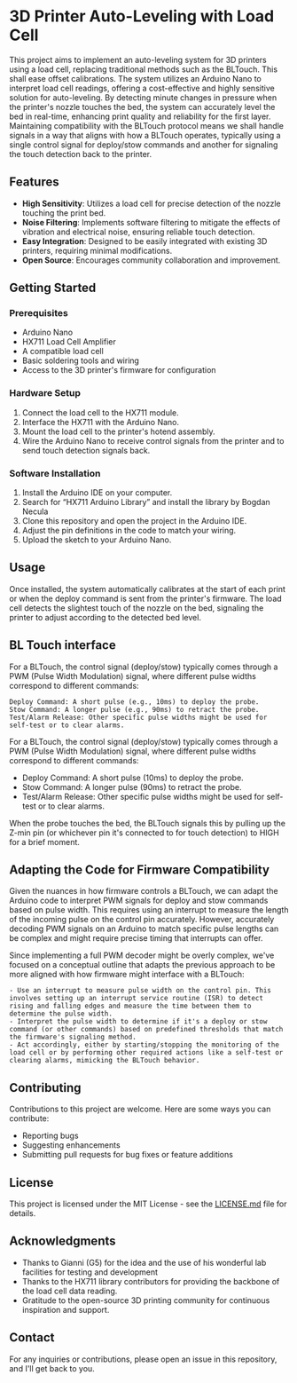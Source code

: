 # 3D Printer Auto-Leveling with Load Cell

This project aims to implement an auto-leveling system for 3D printers using a load cell, replacing traditional methods such as the BLTouch. This shall ease offset calibrations. The system utilizes an Arduino Nano to interpret load cell readings, offering a cost-effective and highly sensitive solution for auto-leveling. By detecting minute changes in pressure when the printer's nozzle touches the bed, the system can accurately level the bed in real-time, enhancing print quality and reliability for the first layer.
Maintaining compatibility with the BLTouch protocol means we shall handle signals in a way that aligns with how a BLTouch operates, typically using a single control signal for deploy/stow commands and another for signaling the touch detection back to the printer.

## Features

- **High Sensitivity**: Utilizes a load cell for precise detection of the nozzle touching the print bed.
- **Noise Filtering**: Implements software filtering to mitigate the effects of vibration and electrical noise, ensuring reliable touch detection.
- **Easy Integration**: Designed to be easily integrated with existing 3D printers, requiring minimal modifications.
- **Open Source**: Encourages community collaboration and improvement.

## Getting Started

### Prerequisites

- Arduino Nano
- HX711 Load Cell Amplifier
- A compatible load cell
- Basic soldering tools and wiring
- Access to the 3D printer's firmware for configuration

### Hardware Setup

1. Connect the load cell to the HX711 module.
2. Interface the HX711 with the Arduino Nano.
3. Mount the load cell to the printer's hotend assembly.
4. Wire the Arduino Nano to receive control signals from the printer and to send touch detection signals back.

### Software Installation

1. Install the Arduino IDE on your computer.
2. Search for “HX711 Arduino Library” and install the library by Bogdan Necula
3. Clone this repository and open the project in the Arduino IDE.
4. Adjust the pin definitions in the code to match your wiring.
5. Upload the sketch to your Arduino Nano.

## Usage

Once installed, the system automatically calibrates at the start of each print or when the deploy command is sent from the printer's firmware. The load cell detects the slightest touch of the nozzle on the bed, signaling the printer to adjust according to the detected bed level.

## BL Touch interface
For a BLTouch, the control signal (deploy/stow) typically comes through a PWM (Pulse Width Modulation) signal, where different pulse widths correspond to different commands:

    Deploy Command: A short pulse (e.g., 10ms) to deploy the probe.
    Stow Command: A longer pulse (e.g., 90ms) to retract the probe.
    Test/Alarm Release: Other specific pulse widths might be used for self-test or to clear alarms.
For a BLTouch, the control signal (deploy/stow) typically comes through a PWM (Pulse Width Modulation) signal, where different pulse widths correspond to different commands:

   - Deploy Command: A short pulse (10ms) to deploy the probe.
   - Stow Command: A longer pulse (90ms) to retract the probe.
   - Test/Alarm Release: Other specific pulse widths might be used for self-test or to clear alarms.

When the probe touches the bed, the BLTouch signals this by pulling up the Z-min pin (or whichever pin it's connected to for touch detection) to HIGH for a brief moment.

## Adapting the Code for Firmware Compatibility

Given the nuances in how firmware controls a BLTouch, we can adapt the Arduino code to interpret PWM signals for deploy and stow commands based on pulse width. This requires using an interrupt to measure the length of the incoming pulse on the control pin accurately. However, accurately decoding PWM signals on an Arduino to match specific pulse lengths can be complex and might require precise timing that interrupts can offer.

Since implementing a full PWM decoder might be overly complex, we've focused on a conceptual outline that adapts the previous approach to be more aligned with how firmware might interface with a BLTouch:

    - Use an interrupt to measure pulse width on the control pin. This involves setting up an interrupt service routine (ISR) to detect rising and falling edges and measure the time between them to determine the pulse width.
    - Interpret the pulse width to determine if it's a deploy or stow command (or other commands) based on predefined thresholds that match the firmware's signaling method.
    - Act accordingly, either by starting/stopping the monitoring of the load cell or by performing other required actions like a self-test or clearing alarms, mimicking the BLTouch behavior.

## Contributing

Contributions to this project are welcome. Here are some ways you can contribute:

- Reporting bugs
- Suggesting enhancements
- Submitting pull requests for bug fixes or feature additions

## License

This project is licensed under the MIT License - see the [LICENSE.md](LICENSE.md) file for details.

## Acknowledgments

- Thanks to Gianni (G5) for the idea and the use of his wonderful lab facilities for testing and development
- Thanks to the HX711 library contributors for providing the backbone of the load cell data reading.
- Gratitude to the open-source 3D printing community for continuous inspiration and support.

## Contact

For any inquiries or contributions, please open an issue in this repository, and I'll get back to you.
